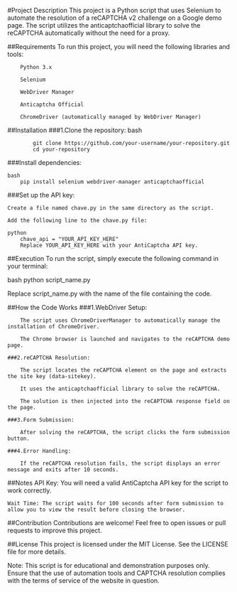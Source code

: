 #Project Description
    This project is a Python script that uses Selenium to automate the resolution of a reCAPTCHA v2 challenge on a Google demo page. The script utilizes the anticaptchaofficial library to solve the reCAPTCHA automatically without the need for a proxy.

##Requirements
    To run this project, you will need the following libraries and tools:

        Python 3.x

        Selenium

        WebDriver Manager

        Anticaptcha Official

        ChromeDriver (automatically managed by WebDriver Manager)

##Installation
    ###1.Clone the repository:
        bash

            git clone https://github.com/your-username/your-repository.git
            cd your-repository

###Install dependencies:

    bash
        pip install selenium webdriver-manager anticaptchaofficial

###Set up the API key:

    Create a file named chave.py in the same directory as the script.

    Add the following line to the chave.py file:

    python
        chave_api = "YOUR_API_KEY_HERE"
        Replace YOUR_API_KEY_HERE with your AntiCaptcha API key.

##Execution
    To run the script, simply execute the following command in your terminal:

bash
    python script_name.py

Replace script_name.py with the name of the file containing the code.

##How the Code Works
    ###1.WebDriver Setup:

        The script uses ChromeDriverManager to automatically manage the installation of ChromeDriver.

        The Chrome browser is launched and navigates to the reCAPTCHA demo page.

    ###2.reCAPTCHA Resolution:

        The script locates the reCAPTCHA element on the page and extracts the site key (data-sitekey).

        It uses the anticaptchaofficial library to solve the reCAPTCHA.

        The solution is then injected into the reCAPTCHA response field on the page.

    ###3.Form Submission:

        After solving the reCAPTCHA, the script clicks the form submission button.

    ###4.Error Handling:

        If the reCAPTCHA resolution fails, the script displays an error message and exits after 10 seconds.

##Notes
    API Key: You will need a valid AntiCaptcha API key for the script to work correctly.

    Wait Time: The script waits for 100 seconds after form submission to allow you to view the result before closing the browser.

##Contribution
    Contributions are welcome! Feel free to open issues or pull requests to improve this project.

##License
    This project is licensed under the MIT License. See the LICENSE file for more details.

Note: This script is for educational and demonstration purposes only. Ensure that the use of automation tools and CAPTCHA resolution complies with the terms of service of the website in question.
